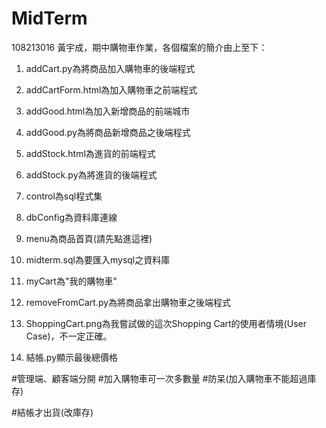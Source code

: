 # MidTerm
108213016 黃宇成，期中購物車作業，各個檔案的簡介由上至下：

1. addCart.py為將商品加入購物車的後端程式

2. addCartForm.html為加入購物車之前端程式

3. addGood.html為加入新增商品的前端城市

4. addGood.py為將商品新增商品之後端程式

5. addStock.html為進貨的前端程式

6. addStock.py為將進貨的後端程式

7. control為sql程式集

8. dbConfig為資料庫連線

9. menu為商品首頁(請先點進這裡)

10. midterm.sql為要匯入mysql之資料庫

11. myCart為"我的購物車"

12. removeFromCart.py為將商品拿出購物車之後端程式

13. ShoppingCart.png為我嘗試做的這次Shopping Cart的使用者情境(User Case)，不一定正確。

14. 結帳.py顯示最後總價格


#管理端、顧客端分開
#加入購物車可一次多數量
#防呆(加入購物車不能超過庫存)

#結帳才出貨(改庫存)
